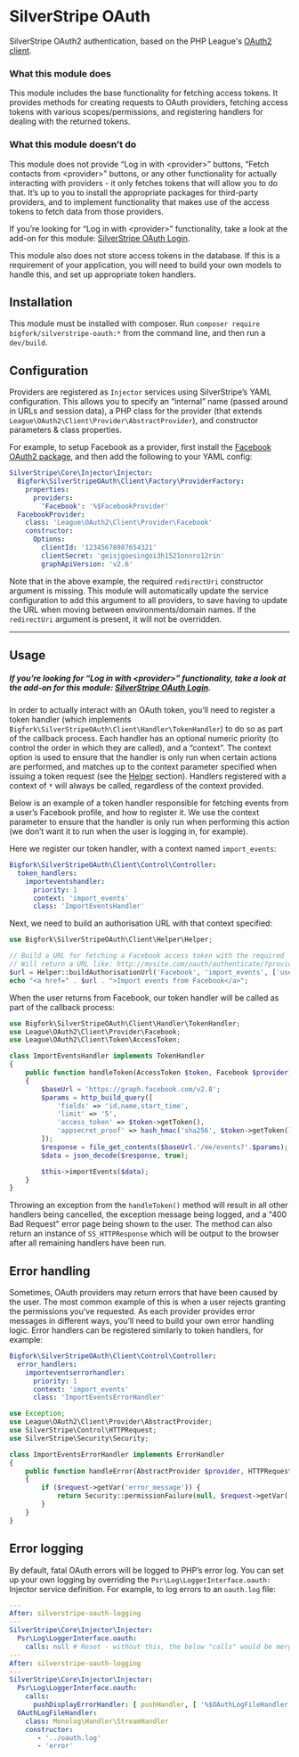 # SilverStripe OAuth

SilverStripe OAuth2 authentication, based on the PHP League's [OAuth2 client](http://oauth2-client.thephpleague.com/).

### What this module does

This module includes the base functionality for fetching access tokens. It provides methods for creating requests to OAuth providers, fetching access tokens with various scopes/permissions, and registering handlers for dealing with the returned tokens.

### What this module doesn’t do

This module does not provide “Log in with &lt;provider&gt;” buttons, “Fetch contacts from &lt;provider&gt;” buttons, or any other functionality for actually interacting with providers - it only fetches tokens that will allow you to do that. It’s up to you to install the appropriate packages for third-party providers, and to implement functionality that makes use of the access tokens to fetch data from those providers.

If you’re looking for “Log in with &lt;provider&gt;” functionality, take a look at the add-on for this module: [SilverStripe OAuth Login](https://github.com/bigfork/silverstripe-oauth-login).

This module also does not store access tokens in the database. If this is a requirement of your application, you will need to build your own models to handle this, and set up appropriate token handlers.

## Installation

This module must be installed with composer. Run `composer require bigfork/silverstripe-oauth:*` from the command line, and then run a `dev/build`.

## Configuration

Providers are registered as `Injector` services using SilverStripe’s YAML configuration. This allows you to specify an “internal” name (passed around in URLs and session data), a PHP class for the provider (that extends `League\OAuth2\Client\Provider\AbstractProvider`), and constructor parameters & class properties.

For example, to setup Facebook as a provider, first install the [Facebook OAuth2 package](https://github.com/thephpleague/oauth2-facebook), and then add the following to your YAML config:

```yml
SilverStripe\Core\Injector\Injector:
  Bigfork\SilverStripeOAuth\Client\Factory\ProviderFactory:
    properties:
      providers:
        'Facebook': '%$FacebookProvider'
  FacebookProvider:
    class: 'League\OAuth2\Client\Provider\Facebook'
    constructor:
      Options:
        clientId: '12345678987654321'
        clientSecret: 'geisjgoesingoi3h1521onnro12rin'
        graphApiVersion: 'v2.6'
```

Note that in the above example, the required `redirectUri` constructor argument is missing. This module will automatically update the service configuration to add this argument to all providers, to save having to update the URL when moving between environments/domain names. If the `redirectUri` argument is present, it will not be overridden.

---

## Usage

##### If you’re looking for “Log in with &lt;provider&gt;” functionality, take a look at the add-on for this module: [SilverStripe OAuth Login](https://github.com/bigfork/silverstripe-oauth-login).

In order to actually interact with an OAuth token, you’ll need to register a token handler (which implements `Bigfork\SilverStripeOAuth\Client\Handler\TokenHandler`) to do so as part of the callback process. Each handler has an optional numeric priority (to control the order in which they are called), and a “context”. The context option is used to ensure that the handler is only run when certain actions are performed, and matches up to the context parameter specified when issuing a token request (see the [Helper](#helper) section). Handlers registered with a context of `*` will always be called, regardless of the context provided.

Below is an example of a token handler responsible for fetching events from a user’s Facebook profile, and how to register it. We use the context parameter to ensure that the handler is only run when performing this action (we don’t want it to run when the user is logging in, for example).

Here we register our token handler, with a context named `import_events`:

```yml
Bigfork\SilverStripeOAuth\Client\Control\Controller:
  token_handlers:
    importeventshandler:
      priority: 1
      context: 'import_events'
      class: 'ImportEventsHandler'
```

Next, we need to build an authorisation URL with that context specified:

```php
use Bigfork\SilverStripeOAuth\Client\Helper\Helper;

// Build a URL for fetching a Facebook access token with the required 'user_events' permission
// Will return a URL like: http://mysite.com/oauth/authenticate/?provider=Facebook&context=import_events&scope%5B2%5D=user_events
$url = Helper::buildAuthorisationUrl('Facebook', 'import_events', ['user_events']);
echo "<a href=" . $url . ">Import events from Facebook</a>";
```

When the user returns from Facebook, our token handler will be called as part of the callback process:

```php
use Bigfork\SilverStripeOAuth\Client\Handler\TokenHandler;
use League\OAuth2\Client\Provider\Facebook;
use League\OAuth2\Client\Token\AccessToken;

class ImportEventsHandler implements TokenHandler
{
    public function handleToken(AccessToken $token, Facebook $provider)
    {
        $baseUrl = 'https://graph.facebook.com/v2.8';
        $params = http_build_query([
            'fields' => 'id,name,start_time',
            'limit' => '5',
            'access_token' => $token->getToken(),
            'appsecret_proof' => hash_hmac('sha256', $token->getToken(), '{facebook-app-secret}'),
        ]);
        $response = file_get_contents($baseUrl.'/me/events?'.$params);
        $data = json_decode($response, true);

        $this->importEvents($data);
    }
}
```

Throwing an exception from the `handleToken()` method will result in all other handlers being cancelled, the exception message being logged, and a "400 Bad Request" error page being shown to the user. The method can also return an instance of `SS_HTTPResponse` which will be output to the browser after all remaining handlers have been run.

## Error handling

Sometimes, OAuth providers may return errors that have been caused by the user. The most common example of this is when a user rejects granting the permissions you’ve requested. As each provider provides error messages in different ways, you’ll need to build your own error handling logic. Error handlers can be registered similarly to token handlers, for example:

```yml
Bigfork\SilverStripeOAuth\Client\Control\Controller:
  error_handlers:
    importeventserrorhandler:
      priority: 1
      context: 'import_events'
      class: 'ImportEventsErrorHandler'
```

```php
use Exception;
use League\OAuth2\Client\Provider\AbstractProvider;
use SilverStripe\Control\HTTPRequest;
use SilverStripe\Security\Security;

class ImportEventsErrorHandler implements ErrorHandler
{
    public function handleError(AbstractProvider $provider, HTTPRequest $request, Exception $exception)
    {
        if ($request->getVar('error_message')) {
            return Security::permissionFailure(null, $request->getVar('error_message'));
        }
    }
}
```

## Error logging

By default, fatal OAuth errors will be logged to PHP’s error log. You can set up your own logging by overriding the `Psr\Log\LoggerInterface.oauth:` Injector service definition. For example, to log errors to an `oauth.log` file:

```yml
---
After: silverstripe-oauth-logging
---
SilverStripe\Core\Injector\Injector:
  Psr\Log\LoggerInterface.oauth:
    calls: null # Reset - without this, the below "calls" would be merged in instead of replacing the original
---
After: silverstripe-oauth-logging
---
SilverStripe\Core\Injector\Injector:
  Psr\Log\LoggerInterface.oauth:
    calls:
      pushDisplayErrorHandler: [ pushHandler, [ '%$OAuthLogFileHandler' ] ]
  OAuthLogFileHandler:
    class: Monolog\Handler\StreamHandler
    constructor:
       - '../oauth.log'
       - 'error'
```

